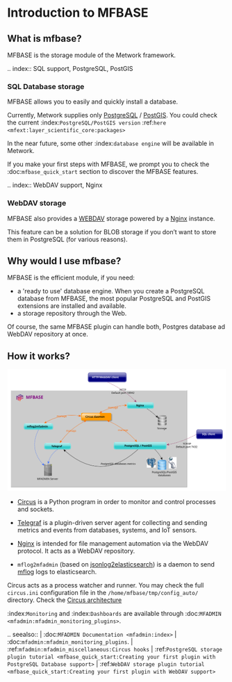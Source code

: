 # Introduction to MFBASE


## What is mfbase?

MFBASE is the storage module of the Metwork framework. 

.. index:: SQL support, PostgreSQL, PostGIS
### SQL Database storage
MFBASE allows you to easily and quickly install a database.

Currently, Metwork supplies only [PostgreSQL](http://postgresql.org/) / [PostGIS](http://postgis.refractions.net/). You could check the current :index:`PostgreSQL/PostGIS version` :ref:`here <mfext:layer_scientific_core:packages>`

In the near future, some other :index:`database engine` will be available in Metwork.

If you make your first steps with MFBASE, we prompt you to check the :doc:`mfbase_quick_start` section to discover the MFBASE features.

.. index:: WebDAV support, Nginx
### WebDAV storage 
MFBASE also provides a [WEBDAV](https://en.wikipedia.org/wiki/WebDAV) storage powered by a [Nginx](https://www.nginx.com/) instance.

This feature can be a solution for BLOB storage if you don’t want to store them in PostgreSQL (for various reasons).

## Why would I use mfbase?

MFBASE is the efficient module, if you need:
-  a 'ready to use' database engine. When you create a PostgreSQL database from MFBASE, the most popular PostgreSQL and PostGIS extensions are installed and available.
-  a storage repository through the Web.

Of course, the same MFBASE plugin can handle both, Postgres database ad WebDAV repository at once.

## How it works?

![image](./_images/overall_architecture.svg)

- [Circus](https://circus.readthedocs.io/en/latest/) is a Python program in order to monitor and control processes and sockets.

- [Telegraf](https://docs.influxdata.com/telegraf/) is a plugin-driven server agent for collecting and sending metrics and events from databases, systems, and IoT sensors.

- [Nginx](https://www.nginx.com/) is intended for file management automation via the WebDAV protocol. It acts as a WebDAV repository.

- `mflog2mfadmin` (based on [jsonlog2elasticsearch](https://github.com/metwork-framework/jsonlog2elasticsearch)) is a daemon to send [mflog](https://github.com/metwork-framework/mflog) logs to elasticsearch.

Circus acts as a process watcher and runner. You may check the full `circus.ini` configuration file in the `/home/mfbase/tmp/config_auto/` directory. Check the [Circus architecture](https://circus.readthedocs.io/en/latest/design/architecture/)

:index:`Monitoring` and :index:`Dashboards` are available through :doc:`MFADMIN <mfadmin:mfadmin_monitoring_plugins>`.

.. seealso::
    | :doc:`MFADMIN Documentation <mfadmin:index>`
    | :doc:`mfadmin:mfadmin_monitoring_plugins`.
    | :ref:`mfadmin:mfadmin_miscellaneous:Circus hooks` 
    | :ref:`PostgreSQL storage plugin tutorial <mfbase_quick_start:Creating your first plugin with PostgreSQL Database support>` 
    | :ref:`WebDAV storage plugin tutorial <mfbase_quick_start:Creating your first plugin with WebDAV support>` 
    
<!--
Intentional comment to prevent m2r from generating bad rst statements when the file ends with a block .. xxx ::
-->